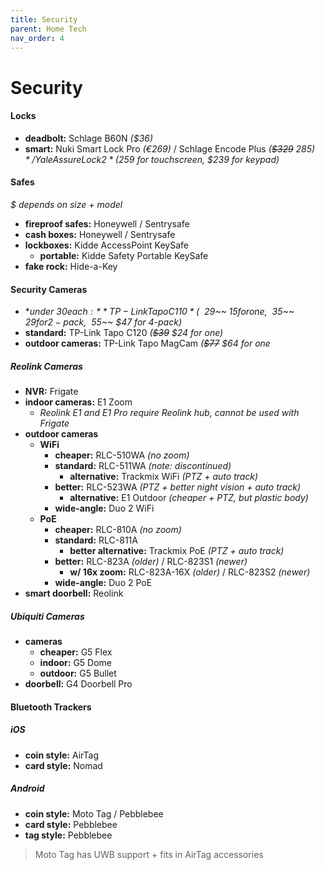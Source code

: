 ```yaml
---
title: Security
parent: Home Tech
nav_order: 4
---
```

# Security

#### Locks

- **deadbolt:** Schlage B60N *($36)*
- **smart:** Nuki Smart Lock Pro *(€269)* / Schlage Encode Plus *(~~$329~~ $285)* / Yale Assure Lock 2 *($259 for touchscreen, $239 for keypad)*

#### Safes

*$ depends on size + model*
- **fireproof safes:** Honeywell / Sentrysafe
- **cash boxes:** Honeywell / Sentrysafe
- **lockboxes:** Kidde AccessPoint KeySafe
	- **portable:** Kidde Safety Portable KeySafe
- **fake rock:** Hide-a-Key

#### Security Cameras

- **under $30 each:** TP-Link Tapo C110 *(~~$29~~ $15 for one, ~~$35~~ $29 for 2-pack, ~~$55~~ $47 for 4-pack)*
- **standard:** TP-Link Tapo C120 *(~~$39~~ $24 for one)*
- **outdoor cameras:** TP-Link Tapo MagCam *(~~$77~~ $64 for one*

##### Reolink Cameras

- **NVR:** Frigate
- **indoor cameras:** E1 Zoom
	- *Reolink E1 and E1 Pro require Reolink hub, cannot be used with Frigate*
- **outdoor cameras**  
	- **WiFi**
		- **cheaper:** RLC-510WA *(no zoom)*
		- **standard:** RLC-511WA *(note: discontinued)*
			- **alternative:** Trackmix WiFi *(PTZ + auto track)*
		- **better:** RLC-523WA *(PTZ + better night vision + auto track)*
			- **alternative:** E1 Outdoor *(cheaper + PTZ, but plastic body)*
		- **wide-angle:** Duo 2 WiFi
	- **PoE**
		- **cheaper:** RLC-810A *(no zoom)*
		- **standard:** RLC-811A
			- **better alternative:** Trackmix PoE *(PTZ + auto track)*
		- **better:** RLC-823A *(older)* / RLC-823S1 *(newer)*
			- **w/ 16x zoom:** RLC-823A-16X *(older)* / RLC-823S2 *(newer)*
		- **wide-angle:** Duo 2 PoE
- **smart doorbell:** Reolink

##### Ubiquiti Cameras

- **cameras** 
	- **cheaper:** G5 Flex
	- **indoor:** G5 Dome
	- **outdoor:** G5 Bullet
- **doorbell:** G4 Doorbell Pro

#### Bluetooth Trackers

##### iOS

- **coin style:** AirTag
- **card style:** Nomad

##### Android

- **coin style:** Moto Tag / Pebblebee
- **card style:** Pebblebee
- **tag style:** Pebblebee

> Moto Tag has UWB support + fits in AirTag accessories
